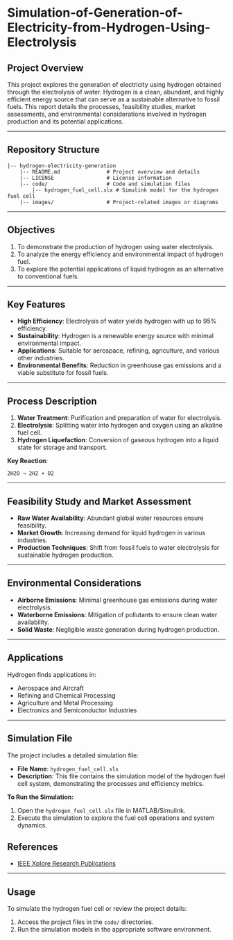 # Simulation-of-Generation-of-Electricity-from-Hydrogen-Using-Electrolysis
## Project Overview
This project explores the generation of electricity using hydrogen obtained through the electrolysis of water. Hydrogen is a clean, abundant, and highly efficient energy source that can serve as a sustainable alternative to fossil fuels. This report details the processes, feasibility studies, market assessments, and environmental considerations involved in hydrogen production and its potential applications.

---

## Repository Structure
```
|-- hydrogen-electricity-generation
    |-- README.md               # Project overview and details
    |-- LICENSE                 # License information
    |-- code/                   # Code and simulation files
        |-- hydrogen_fuel_cell.slx # Simulink model for the hydrogen fuel cell
    |-- images/                 # Project-related images or diagrams
```

---

## Objectives
1. To demonstrate the production of hydrogen using water electrolysis.
2. To analyze the energy efficiency and environmental impact of hydrogen fuel.
3. To explore the potential applications of liquid hydrogen as an alternative to conventional fuels.

---

## Key Features
- **High Efficiency**: Electrolysis of water yields hydrogen with up to 95% efficiency.
- **Sustainability**: Hydrogen is a renewable energy source with minimal environmental impact.
- **Applications**: Suitable for aerospace, refining, agriculture, and various other industries.
- **Environmental Benefits**: Reduction in greenhouse gas emissions and a viable substitute for fossil fuels.

---

## Process Description
1. **Water Treatment**: Purification and preparation of water for electrolysis.
2. **Electrolysis**: Splitting water into hydrogen and oxygen using an alkaline fuel cell.
3. **Hydrogen Liquefaction**: Conversion of gaseous hydrogen into a liquid state for storage and transport.

**Key Reaction**:
```
2H2O → 2H2 + O2
```

---

## Feasibility Study and Market Assessment
- **Raw Water Availability**: Abundant global water resources ensure feasibility.
- **Market Growth**: Increasing demand for liquid hydrogen in various industries.
- **Production Techniques**: Shift from fossil fuels to water electrolysis for sustainable hydrogen production.

---

## Environmental Considerations
- **Airborne Emissions**: Minimal greenhouse gas emissions during water electrolysis.
- **Waterborne Emissions**: Mitigation of pollutants to ensure clean water availability.
- **Solid Waste**: Negligible waste generation during hydrogen production.

---

## Applications
Hydrogen finds applications in:
- Aerospace and Aircraft
- Refining and Chemical Processing
- Agriculture and Metal Processing
- Electronics and Semiconductor Industries

---

## Simulation File
The project includes a detailed simulation file:
- **File Name**: `hydrogen_fuel_cell.slx`
- **Description**: This file contains the simulation model of the hydrogen fuel cell system, demonstrating the processes and efficiency metrics.

**To Run the Simulation:**
1. Open the `hydrogen_fuel_cell.slx` file in MATLAB/Simulink.
2. Execute the simulation to explore the fuel cell operations and system dynamics.

## References
- [IEEE Xplore Research Publications](https://ieeexplore.ieee.org/)

---

## Usage
To simulate the hydrogen fuel cell or review the project details:
1. Access the project files in the `code/` directories.
2. Run the simulation models in the appropriate software environment.
